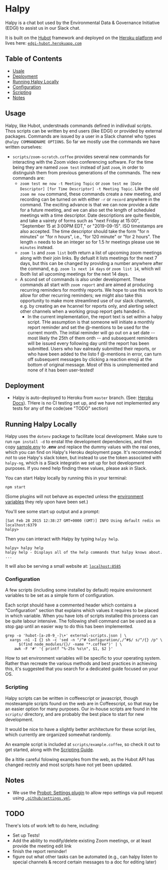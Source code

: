 # Halpy

Halpy is a chat bot used by the Environmental Data & Governance
Initiative (EDGI) to assist us in our Slack chat.

It is built on the [Hubot][hubot] framework and deployed on the [Heroku
platform][heroku] and lives here:
[`edgi-hubot.herokuapp.com`](https://edgi-hubot.herokuapp.com/)

[heroku]: http://www.heroku.com
[hubot]: http://hubot.github.com
[generator-hubot]: https://github.com/github/generator-hubot

## Table of Contents

- [Usale](#Usage)
- [Deployment](#deployment)
- [Running Halpy Locally](#running-halpy-locally)
- [Configuration](#configuration)
- [Scripting](#scripting)
- [Notes](#notes)

## Usage
Halpy, like Hubot, understnads commands defined in indiivdual scripts. Thos scripts can be written by end users (like EDGI) or provided by external packages. Commands are issued by a user in a Slack channel who types `@halpy COMMANDNAME OPTIONS`.  So far we mostly use the commands we have written ourselves:

- `scripts/zoom-scratch.coffee` provides several new commands for interacting with the Zoom video conferencing software. For the time being they are named `zoom test` instead of just `zoom`, in order to distinguish them from previous generations of the commands.  The new commands are: 
  - `zoom test me now -t Meeting Topic` or `zoom test me [Date Descriptor] [for Time Descriptor] -t Meeting Topic`. Like the old `zoom me now` command, these commands create a new meeting, and recording can be turned on with either `-r` or `record` anywhere in the command. The exciting advance is that we can now provide a date for a future meeting, and we can also set the length of scheduled meetings with a time descriptor. Date descriptions are quite flexible, and take a vairety of forms such as "next Friday at 15:00", "September 15 at 3:00PM EDT," or "2019-09-15". ISO timestamps are also accepted. The time descriptor should take the form "for n minutes" or "for n hours", i.e., "for 120 minute" or "for 2 hours". The length `n` needs to be an integer so for 1.5 hr meetings please use `90 minutes` instead.
  - `zoom ls` and `zoom list` both return a list of upcoming zoom meetings along with their join links.  By defualt it lists meetings for the next 7 days, but this can be changed by providing a number anywhere after the command, e.g. `zoom ls next 14 days` or `zoom list 14`, which wil lboth list all upcoming meetings for the next 14 days.
  - A scond set of commands is also under development. These commands all start with `zoom report` and are aimed at producing recurring reminders for monthly reports.  We hope to use this work to allow for other recurring reminders; we might also take this opportunity to make more streamlined use of our slack channels, e.g. by creating an ew hcannel for reports only, and alerting select other channels when a working group report gets handed in.
    - In the current implementation, the report text is set within a halpy script. THe assumption is that someone will initiate a monthly report reminder and set the @-mentions to be used for the current month.  The initial reminder will go out on a set date -- most likely the 25th of them onth -- and subsequent reminders will be issued every following day until the report has been submitted. Users who hav ealready submitted their reports, or who have been added to the listo f @-mentions in error, can turn off subsequent messages by clicking a reaction emoji at the bottom of original message. Most of this is unimplemented and none of it has been user-tested!


## Deployment

- Halpy is auto-deployed to Heroku from `master` branch. (See: [Heroku Docs][autodeploy-docs]). THere is no CI testing set up, and we have not implemented any tests for any of the code(see "TODO" section) 

   [autodeploy-docs]: https://devcenter.heroku.com/articles/github-integration#automatic-deploys

## Running Halpy Locally

Halpy uses the `dotenv` package to facilitate local development. Make sure to run `npm install -d` to enstal lthe development dependencies, and then copy [sample.env](./sample.env) to **.env** and replace the dummy values with the real ones, which you can find on Halpy's Heroku deployment page.  It's recommended *not* to use Halpy's slack token, but instead to use the token associated with `halpy-ng`, which is a Slack integratin we set up for bot development purposes. If you need help finding these values, please ask in Slack.

You can start Halpy locally by running this in your terminal:

    npm start

(Some plugins will not behave as expected unless the [environment
variables](#configuration) they rely upon have been set.)

You'll see some start up output and a prompt:

    [Sat Feb 28 2015 12:38:27 GMT+0000 (GMT)] INFO Using default redis on localhost:6379
    halpy>

Then you can interact with Halpy by typing `halpy help`.

    halpy> halpy help
    halpy help - Displays all of the help commands that halpy knows about.
    ...

It will also be serving a small website at:
[`localhost:8585`](http://localhost:8585)

### Configuration

A few scripts (including some installed by default) require environment
variables to be set as a simple form of configuration.

Each script should have a commented header which contains a "Configuration"
section that explains which values it requires to be placed in which variable.
When you have lots of scripts installed this process can be quite labour
intensive. The following shell command can be used as a stop gap until an
easier way to do this has been implemented.

    grep -o 'hubot-[a-z0-9_-]\+' external-scripts.json | \
      xargs -n1 -I {} sh -c 'sed -n "/^# Configuration/,/^#$/ s/^/{} /p" \
          $(find node_modules/{}/ -name "*.coffee")' | \
        awk -F '#' '{ printf "%-25s %s\n", $1, $2 }'

How to set environment variables will be specific to your operating system.
Rather than recreate the various methods and best practices in achieving this,
it's suggested that you search for a dedicated guide focused on your OS.

### Scripting

Halpy scripts can be written in coffeescript or javascript, though mostexample scripts found on the web are in Coffeescript, so that may be an easier option for many purposes. Our in-house scripts are found in hte `scripts/` directory, and are probably the best place to start for new development.

It would be nice to have a slightly better architecture for these script iles, which currently are organized somewhat randomly.  

An example script is included at `scripts/example.coffee`, so check it out to
get started, along with the [Scripting Guide][scripting-docs].

Be a ltitle careful folowing examples from the web, as the Hubot API has changed rectnly and most scripts have not yet been updated.  

[scripting-docs]: https://github.com/github/hubot/blob/master/docs/scripting.md

## Notes

* We use the [Probot: Settings
  plugin](https://github.com/apps/settings) to allow repo settings via
  pull request using [`.github/settings.yml`](.github/settings.yml).
  
## TODO

There's lots of work left to do here, including:
- Set up Tests!
- Add the ability to modify/delete existing Zoom meetings, or at least provide the meeting edit link
- finish the report reminder!
- figure out what other tasks can be automated (e.g., can halpy listen to special channels & record certain messages to a doc for editing later)
